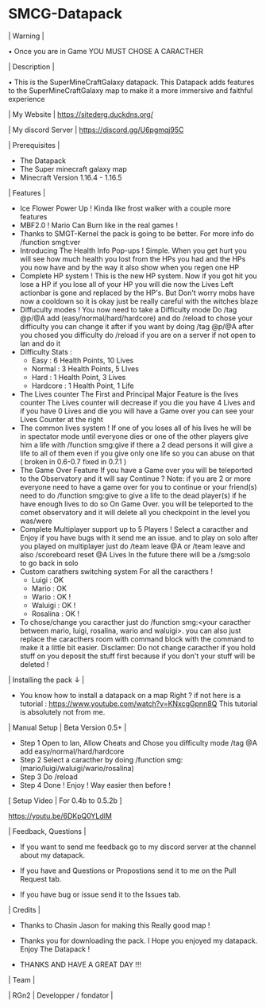 # SMCG-Datapack

| Warning |

• Once you are in Game YOU MUST CHOSE A CARACTHER

| Description |

• This is the SuperMineCraftGalaxy datapack. This Datapack adds features to the SuperMineCraftGalaxy map to make it a more immersive and faithful experience

| My Website | https://sitederg.duckdns.org/

| My discord Server | https://discord.gg/U6pgmqj95C

| Prerequisites |

- The Datapack
- The Super minecraft galaxy map
- Minecraft Version 1.16.4 - 1.16.5

| Features |

- Ice Flower Power Up ! Kinda like frost walker with a couple more features
- MBF2.0 ! Mario Can Burn like in the real games !
- Thanks to SMGT-Kernel the pack is going to be better. For more info do /function smgt:ver
- Introducing The Health Info Pop-ups ! Simple. When you get hurt you will see how much health you lost from the HPs you had and the HPs you now have and by the way it also show when you regen one HP
- Complete HP system ! This is the new HP system. Now if you got hit you lose a HP if you lose all of your HP you will die now the Lives Left actionbar is gone and replaced by the HP's. But Don't worry mobs have now a cooldown so it is okay just be really careful with the witches blaze
- Diffuculty modes ! You now need to take a Difficulty mode Do /tag @p/@A add (easy/normal/hard/hardcore) and do /reload to chose your difficulty you can change it after if you want by doing /tag @p/@A after you chosed you difficulty do /reload if you are on a server if not open to lan and do it
- Difficulty Stats :
  - Easy : 6 Health Points, 10 Lives
  - Normal : 3 Health Points, 5 LIves
  - Hard : 1 Health Point, 3 Lives
  - Hardcore : 1 Health Point, 1 Life
- The Lives counter The First and Principal Major Feature is the lives counter The Lives counter will decrease if you die you have 4 Lives and if you have 0 Lives and die you will have a Game over you can see your Lives Counter at the right
- The common lives system ! If one of you loses all of his lives he will be in spectator mode until everyone dies or one of the other players give him a life with /function smg:give if there a 2 dead persons it will give a life to all of them even if you give only one life so you can abuse on that ( broken in 0.6-0.7 fixed in 0.7.1 )
- The Game Over Feature If you have a Game over you will be teleported to the Observatory and it will say Continue ? Note: if you are 2 or more everyone need to have a game over for you to continue or your friend(s) need to do /function smg:give to give a life to the dead player(s) if he have enough lives to do so On Game Over. you will be teleported to the comet observatory and it will delete all you checkpoint in the level you was/were
- Complete Multiplayer support up to 5 Players ! Select a caracther and Enjoy if you have bugs with it send me an issue. and to play on solo after you played on multiplayer just do /team leave @A or /team leave and also /scoreboard reset @A Lives In the future there will be a /smg:solo to go back in solo
- Custom carathers switching system For all the caracthers !
  - Luigi : OK
  - Mario : OK
  - Wario : OK !
  - Waluigi : OK !
  - Rosalina : OK !
- To chose/change you caracther just do /function smg:<your caracther between mario, luigi, rosalina, wario and waluigi>. you can also just replace the caracthers room with command block with the command to make it a little bit easier.
 Disclamer: Do not change caracther if you hold stuff on you deposit the stuff first because if you don't your stuff will be deleted !

| Installing the pack ↓ |

- You know how to install a datapack on a map Right ?
if not here is a tutorial : https://www.youtube.com/watch?v=KNxcgGpnn8Q
This tutorial is absolutely not from me.

| Manual Setup | Beta Version 0.5+ |

- Step 1
Open to lan, Allow Cheats and Chose you difficulty mode /tag @A add easy/normal/hard/hardcore
- Step 2
Select a caracther by doing /function smg:(mario/luigi/waluigi/wario/rosalina)
- Step 3
Do /reload
- Step 4
Done ! Enjoy ! Way easier then before !

[ Setup Video | For 0.4b to 0.5.2b ]

 https://youtu.be/6DKpQ0YLdlM

| Feedback, Questions |

- If you want to send me feedback go to my discord server at the channel about my datapack.

- If you have and Questions or Propostions send it to me on the Pull Request tab.

- If you have bug or issue send it to the Issues tab.

| Credits |

- Thanks to Chasin Jason for making this Really good map !

- Thanks you for downloading the pack. I Hope you enjoyed my datapack. Enjoy The Datapack !

- THANKS AND HAVE A GREAT DAY !!!

| Team |

| RGn2 | Developper / fondator |
